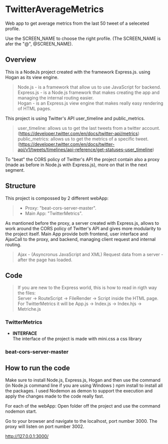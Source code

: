 # TwitterAverageMetrics
Web app to get average metrics from the last 50 tweet of a seleceted profile.

Use the SCREEN_NAME to choose the right profile.
(The SCREEN_NAME is afer the "@", @SCREEN_NAME).

## Overview

This is a NodeJs project created with the framework Express.js. using Hogan as its view engine.
> Node.js - is a framework that allow us to use JavaScript for backend. <br/>
> Express.js - is a Node.js framework that makes creating the app and managing the internal routing easier. <br/>
> Hogan - is an Express.js view engine that makes really easy rendering of HTML pages. <br/>

This project is using Twitter's API user_timeline and public_metrics.
> user_timeline: allows us to get the last tweets from a twitter account. <br/> (https://developer.twitter.com/en/docs/twitter-api/metrics) <br/>
> public_metrics: allows us to get the metrics of a specific tweet. <br/> (https://developer.twitter.com/en/docs/twitter-api/v1/tweets/timelines/api-reference/get-statuses-user_timeline) <br/>

To "beat" the CORS policy of Twitter's API the project contain also a proxy (made as before in Node.js with Express.js), more on that in the next segment.


## Structure 
 
This project is compossed by 2 different webApp:
> - Proxy: "beat-cors-server-master".
> - Main App: "TwitterMetrics".

As mantioned before the proxy, a server created with Express.js, allows to work around the CORS policy of Twitter's API and gives more modularity to the project itself.
Main App provide both frontend, user interface and AjaxCall to the proxy, and backend, managing client request and internal routing.
> Ajax - (Asyncronus JavaScript and XML) Request data from a server - after the page has loaded.

## Code

>If you are new to the Express world, this is how to read in rigth way the files: <br/>
>Server -> RouteScript -> FileRender -> Script inside the HTML page. <br/>
>For TwitterMetrics it will be App.js -> Index.js -> Index.hjs -> Metriche.js <br/>

### TwitterMetrics
- **INTERFACE** <br/>
The interface of the project is made with mini.css a css library


### beat-cors-server-master


## How to run the code

Make sure to install Node.js, Express.js, Hogan and then use the command (in Node.js command line if you are using Windows ) npm install to install all the packages.
I used Nodemon as demon to support the execution and apply the changes made to the code really fast.

For each of the webApp:
Open folder off the project and use the command nodemon start.

Go to your browser and navigate to the localhost, port number 3000.
The proxy will listen on port number 3002.

http://127.0.0.1:3000/





